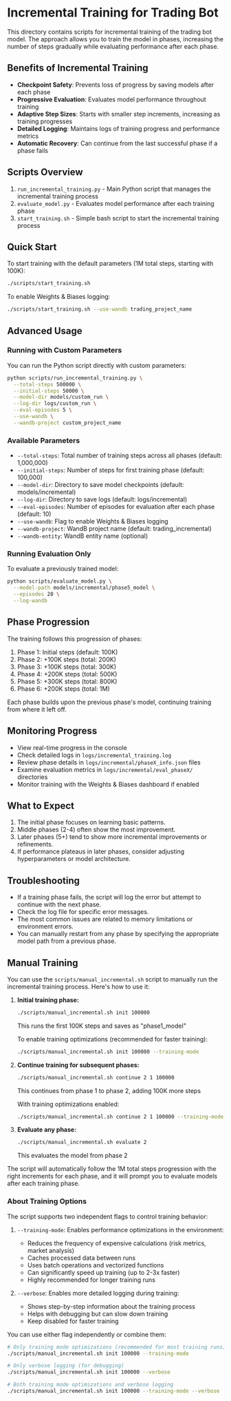 # Incremental Training for Trading Bot

This directory contains scripts for incremental training of the trading bot model. The approach allows you to train the model in phases, increasing the number of steps gradually while evaluating performance after each phase.

## Benefits of Incremental Training

- **Checkpoint Safety**: Prevents loss of progress by saving models after each phase
- **Progressive Evaluation**: Evaluates model performance throughout training
- **Adaptive Step Sizes**: Starts with smaller step increments, increasing as training progresses
- **Detailed Logging**: Maintains logs of training progress and performance metrics
- **Automatic Recovery**: Can continue from the last successful phase if a phase fails

## Scripts Overview

1. `run_incremental_training.py` - Main Python script that manages the incremental training process
2. `evaluate_model.py` - Evaluates model performance after each training phase
3. `start_training.sh` - Simple bash script to start the incremental training process

## Quick Start

To start training with the default parameters (1M total steps, starting with 100K):

```bash
./scripts/start_training.sh
```

To enable Weights & Biases logging:

```bash
./scripts/start_training.sh --use-wandb trading_project_name
```

## Advanced Usage

### Running with Custom Parameters

You can run the Python script directly with custom parameters:

```bash
python scripts/run_incremental_training.py \
  --total-steps 500000 \
  --initial-steps 50000 \
  --model-dir models/custom_run \
  --log-dir logs/custom_run \
  --eval-episodes 5 \
  --use-wandb \
  --wandb-project custom_project_name
```

### Available Parameters

- `--total-steps`: Total number of training steps across all phases (default: 1,000,000)
- `--initial-steps`: Number of steps for first training phase (default: 100,000)
- `--model-dir`: Directory to save model checkpoints (default: models/incremental)
- `--log-dir`: Directory to save logs (default: logs/incremental)
- `--eval-episodes`: Number of episodes for evaluation after each phase (default: 10)
- `--use-wandb`: Flag to enable Weights & Biases logging
- `--wandb-project`: WandB project name (default: trading_incremental)
- `--wandb-entity`: WandB entity name (optional)

### Running Evaluation Only

To evaluate a previously trained model:

```bash
python scripts/evaluate_model.py \
  --model-path models/incremental/phase5_model \
  --episodes 20 \
  --log-wandb
```

## Phase Progression

The training follows this progression of phases:

1. Phase 1: Initial steps (default: 100K)
2. Phase 2: +100K steps (total: 200K)
3. Phase 3: +100K steps (total: 300K)
4. Phase 4: +200K steps (total: 500K)
5. Phase 5: +300K steps (total: 800K)
6. Phase 6: +200K steps (total: 1M)

Each phase builds upon the previous phase's model, continuing training from where it left off.

## Monitoring Progress

- View real-time progress in the console
- Check detailed logs in `logs/incremental_training.log`
- Review phase details in `logs/incremental/phaseX_info.json` files
- Examine evaluation metrics in `logs/incremental/eval_phaseX/` directories
- Monitor training with the Weights & Biases dashboard if enabled

## What to Expect

1. The initial phase focuses on learning basic patterns.
2. Middle phases (2-4) often show the most improvement.
3. Later phases (5+) tend to show more incremental improvements or refinements.
4. If performance plateaus in later phases, consider adjusting hyperparameters or model architecture.

## Troubleshooting

- If a training phase fails, the script will log the error but attempt to continue with the next phase.
- Check the log file for specific error messages.
- The most common issues are related to memory limitations or environment errors.
- You can manually restart from any phase by specifying the appropriate model path from a previous phase.

## Manual Training

You can use the `scripts/manual_incremental.sh` script to manually run the incremental training process. Here's how to use it:

1. **Initial training phase:**

   ```bash
   ./scripts/manual_incremental.sh init 100000
   ```

   This runs the first 100K steps and saves as "phase1_model"

   To enable training optimizations (recommended for faster training):

   ```bash
   ./scripts/manual_incremental.sh init 100000 --training-mode
   ```

2. **Continue training for subsequent phases:**

   ```bash
   ./scripts/manual_incremental.sh continue 2 1 100000
   ```

   This continues from phase 1 to phase 2, adding 100K more steps

   With training optimizations enabled:

   ```bash
   ./scripts/manual_incremental.sh continue 2 1 100000 --training-mode
   ```

3. **Evaluate any phase:**
   ```bash
   ./scripts/manual_incremental.sh evaluate 2
   ```
   This evaluates the model from phase 2

The script will automatically follow the 1M total steps progression with the right increments for each phase, and it will prompt you to evaluate models after each training phase.

### About Training Options

The script supports two independent flags to control training behavior:

1. `--training-mode`: Enables performance optimizations in the environment:

   - Reduces the frequency of expensive calculations (risk metrics, market analysis)
   - Caches processed data between runs
   - Uses batch operations and vectorized functions
   - Can significantly speed up training (up to 2-3x faster)
   - Highly recommended for longer training runs

2. `--verbose`: Enables more detailed logging during training:
   - Shows step-by-step information about the training process
   - Helps with debugging but can slow down training
   - Keep disabled for faster training

You can use either flag independently or combine them:

```bash
# Only training mode optimizations (recommended for most training runs)
./scripts/manual_incremental.sh init 100000 --training-mode

# Only verbose logging (for debugging)
./scripts/manual_incremental.sh init 100000 --verbose

# Both training mode optimizations and verbose logging
./scripts/manual_incremental.sh init 100000 --training-mode --verbose
```
